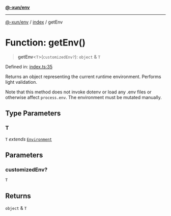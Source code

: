 [**@-xun/env**](../../README.md)

***

[@-xun/env](../../README.md) / [index](../README.md) / getEnv

# Function: getEnv()

> **getEnv**\<`T`\>(`customizedEnv?`): `object` & `T`

Defined in: [index.ts:35](https://github.com/Xunnamius/api-utils/blob/1146a0250eaddce3e84badee30d0a7461611f0bd/packages/env/src/index.ts#L35)

Returns an object representing the current runtime environment. Performs
light validation.

Note that this method does not invoke dotenv or load any .env files or
otherwise affect `process.env`. The environment must be mutated manually.

## Type Parameters

### T

`T` *extends* [`Environment`](../type-aliases/Environment.md)

## Parameters

### customizedEnv?

`T`

## Returns

`object` & `T`
